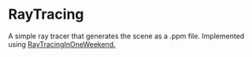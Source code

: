 # RayTracing

A simple ray tracer that generates the scene as a .ppm file. Implemented using [RayTracingInOneWeekend.](https://github.com/RayTracing/raytracing.github.io/blob/master/books/RayTracingInOneWeekend.html)
